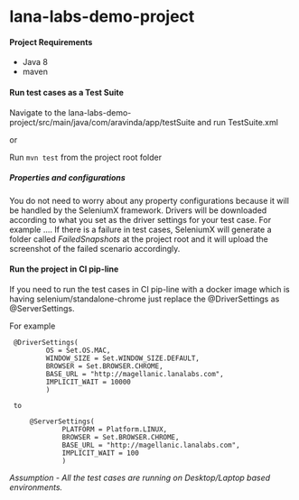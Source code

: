 # lana-labs-demo-project

#### Project Requirements
   - Java 8
   - maven 
 
#### Run test cases as a Test Suite
Navigate to the lana-labs-demo-project/src/main/java/com/aravinda/app/testSuite and run TestSuite.xml

or

Run ```mvn test``` from the project root folder

##### Properties and configurations

You do not need to worry about any property configurations because it will be handled by the SeleniumX framework. 
Drivers will be downloaded according to what you set as the driver settings for your test case. For example .... If there is a failure in test cases,
SeleniumX will generate a folder called *FailedSnapshots* at the project root and it will upload the screenshot of the failed scenario accordingly.  

#### Run the project in CI pip-line
If you need to run the test cases in CI pip-line with a docker image which is having selenium/standalone-chrome just replace the @DriverSettings as @ServerSettings.

For example
 
     @DriverSettings(
             OS = Set.OS.MAC,
             WINDOW_SIZE = Set.WINDOW_SIZE.DEFAULT,
             BROWSER = Set.BROWSER.CHROME,
             BASE_URL = "http://magellanic.lanalabs.com",
             IMPLICIT_WAIT = 10000
             )
     
     to
     
         @ServerSettings(
                 PLATFORM = Platform.LINUX,
                 BROWSER = Set.BROWSER.CHROME,
                 BASE_URL = "http://magellanic.lanalabs.com",
                 IMPLICIT_WAIT = 100
                 )
                 
*Assumption - All the test cases are running on Desktop/Laptop based environments.*


    